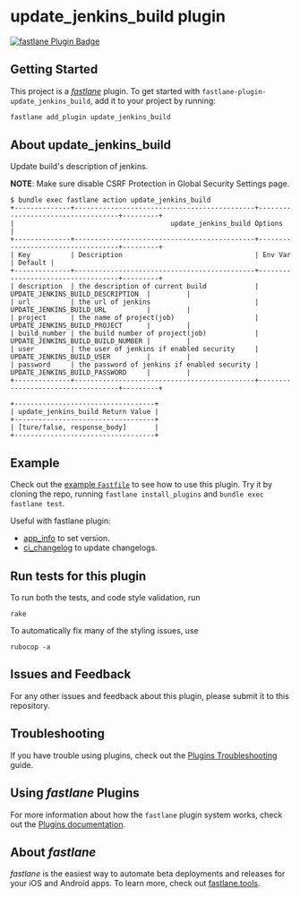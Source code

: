 # update_jenkins_build plugin

[![fastlane Plugin Badge](https://rawcdn.githack.com/fastlane/fastlane/master/fastlane/assets/plugin-badge.svg)](https://rubygems.org/gems/fastlane-plugin-update_jenkins_build)

## Getting Started

This project is a [_fastlane_](https://github.com/fastlane/fastlane) plugin. To get started with `fastlane-plugin-update_jenkins_build`, add it to your project by running:

```bash
fastlane add_plugin update_jenkins_build
```

## About update_jenkins_build

Update build's description of jenkins.

**NOTE**: Make sure disable CSRF Protection in Global Security Settings page.

```
$ bundle exec fastlane action update_jenkins_build
+--------------+---------------------------------------------+-----------------------------------+---------+
|                                       update_jenkins_build Options                                       |
+--------------+---------------------------------------------+-----------------------------------+---------+
| Key          | Description                                 | Env Var                           | Default |
+--------------+---------------------------------------------+-----------------------------------+---------+
| description  | the description of current build            | UPDATE_JENKINS_BUILD_DESCRIPTION  |         |
| url          | the url of jenkins                          | UPDATE_JENKINS_BUILD_URL          |         |
| project      | the name of project(job)                    | UPDATE_JENKINS_BUILD_PROJECT      |         |
| build_number | the build number of project(job)            | UPDATE_JENKINS_BUILD_BUILD_NUMBER |         |
| user         | the user of jenkins if enabled security     | UPDATE_JENKINS_BUILD_USER         |         |
| password     | the password of jenkins if enabled security | UPDATE_JENKINS_BUILD_PASSWORD     |         |
+--------------+---------------------------------------------+-----------------------------------+---------+

+-----------------------------------+
| update_jenkins_build Return Value |
+-----------------------------------+
| [ture/false, response_body]       |
+-----------------------------------+
```

## Example

Check out the [example `Fastfile`](fastlane/Fastfile) to see how to use this plugin. Try it by cloning the repo, running `fastlane install_plugins` and `bundle exec fastlane test`.

Useful with fastlane plugin:

- [app_info](https://github.com/icyleaf/fastlane-plugin-app_info) to set version.
- [ci_changelog](https://github.com/icyleaf/fastlane-plugin-ci_changelog/) to update changelogs.

## Run tests for this plugin

To run both the tests, and code style validation, run

```
rake
```

To automatically fix many of the styling issues, use
```
rubocop -a
```

## Issues and Feedback

For any other issues and feedback about this plugin, please submit it to this repository.

## Troubleshooting

If you have trouble using plugins, check out the [Plugins Troubleshooting](https://docs.fastlane.tools/plugins/plugins-troubleshooting/) guide.

## Using _fastlane_ Plugins

For more information about how the `fastlane` plugin system works, check out the [Plugins documentation](https://docs.fastlane.tools/plugins/create-plugin/).

## About _fastlane_

_fastlane_ is the easiest way to automate beta deployments and releases for your iOS and Android apps. To learn more, check out [fastlane.tools](https://fastlane.tools).
